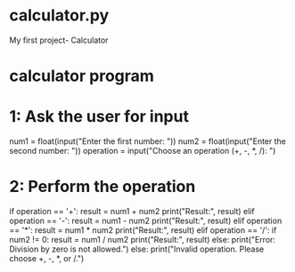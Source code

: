 # calculator.py
My first project- Calculator
# calculator program

# 1: Ask the user for input
num1 = float(input("Enter the first number: "))
num2 = float(input("Enter the second number: "))
operation = input("Choose an operation (+, -, *, /): ")

# 2: Perform the operation
if operation == '+':
    result = num1 + num2
    print("Result:", result)
elif operation == '-':
    result = num1 - num2
    print("Result:", result)
elif operation == '*':
    result = num1 * num2
    print("Result:", result)
elif operation == '/':
    if num2 != 0:
        result = num1 / num2
        print("Result:", result)
    else:
        print("Error: Division by zero is not allowed.")
else:
    print("Invalid operation. Please choose +, -, *, or /.")
